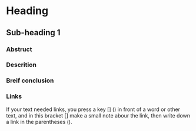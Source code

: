 # Heading

## Sub-heading 1

### Abstruct

### Descrition

### Breif conclusion 

### Links

If your text needed links, you press a key [] () in front of a word or other text, and in this bracket [] make a small note abour the link, then write down a link in the parentheses (). 

